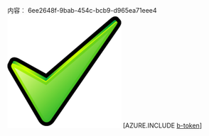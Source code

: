 内容︰ 6ee2648f-9bab-454c-bcb9-d965ea71eee4![图像](9c069bef-0fb1-482d-a89d-ddd9da842c89.png)
[AZURE.INCLUDE [b-token](845efcfd-fe8d-430d-8d7d-72bc8608b9db.md)]
